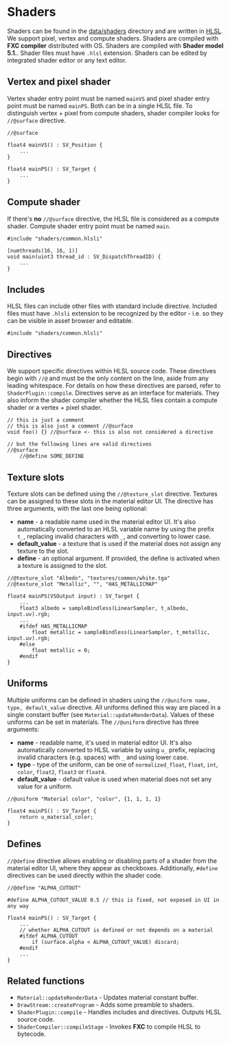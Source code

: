 # Shaders

Shaders can be found in the [data/shaders](../data/shaders) directory and are written in [HLSL](https://learn.microsoft.com/en-us/windows/win32/direct3dhlsl/dx-graphics-hlsl). We support pixel, vertex and compute shaders. Shaders are compiled with **FXC compiler** distributed with OS. Shaders are compiled with **Shader model 5.1.**. Shader files must have `.hlsl` extension. Shaders can be edited by integrated shader editor or any text editor.

## Vertex and pixel shader

Vertex shader entry point must be named `mainVS` and pixel shader entry point must be named `mainPS`. Both can be in a single HLSL file. To distinguish vertex + pixel from compute shaders, shader compiler looks for `//@surface` directive.

```hlsl
//@surface

float4 mainVS() : SV_Position {
    ...
}

float4 mainPS() : SV_Target {
    ...
}
```

## Compute shader

If there's **no** `//@surface` directive, the HLSL file is considered as a compute shader. Compute shader entry point must be named `main`.

```hlsl
#include "shaders/common.hlsli"

[numthreads(16, 16, 1)]
void main(uint3 thread_id : SV_DispatchThreadID) {
    ...
}
```

## Includes

HLSL files can include other files with standard include directive. Included files must have `.hlsli` extension to be recognized by the editor - i.e. so they can be visible in asset browser and editable.

```hlsl
#include "shaders/common.hlsli"
```

## Directives

We support specific directives within HLSL source code. These directives begin with `//@` and must be the only content on the line, aside from any leading whitespace. For details on how these directives are parsed, refer to `ShaderPlugin::compile`. Directives serve as an interface for materials. They also inform the shader compiler whether the HLSL files contain a compute shader or a vertex + pixel shader.

```hlsl
// this is just a comment
// this is also just a comment //@surface
void foo() {} //@surface <- this is also not considered a directive

// but the following lines are valid directives
//@surface
    //@define SOME_DEFINE
```

## Texture slots

Texture slots can be defined using the `//@texture_slot` directive. Textures can be assigned to these slots in the material editor UI. The directive has three arguments, with the last one being optional:
* **name** - a readable name used in the material editor UI. It's also automatically converted to an HLSL variable name by using the prefix `t_`, replacing invalid characters with `_`, and converting to lower case.
* **default_value** - a texture that is used if the material does not assign any texture to the slot.
* **define** - an optional argument. If provided, the define is activated when a texture is assigned to the slot.

```hlsl
//@texture_slot "Albedo", "textures/common/white.tga"
//@texture_slot "Metallic", "", "HAS_METALLICMAP"

float4 mainPS(VSOutput input) : SV_Target {
    ...
    float3 albedo = sampleBindless(LinearSampler, t_albedo, input.uv).rgb;
    ...
    #ifdef HAS_METALLICMAP
        float metallic = sampleBindless(LinearSampler, t_metallic, input.uv).rgb;
    #else
        float metallic = 0;
    #endif
}
```

## Uniforms

Multiple uniforms can be defined in shaders using the `//@uniform name, type, default_value` directive. All uniforms defined this way are placed in a single constant buffer (see `Material::updateRenderData`). Values of these uniforms can be set in materials. The `//@uniform` directive has three arguments:

* **name** - readable name, it's used in material editor UI. It's also automatically converted to HLSL variable by using `u_` prefix, replacing invalid characters (e.g. spaces) with `_` and using lower case.
* **type** - type of the uniform, can be one of `normalized_float`, `float`, `int`, `color`, `float2`, `float3` or `float4`.
* **default_value** - default value is used when material does not set any value for a uniform.

```hlsl
//@uniform "Material color", "color", {1, 1, 1, 1}

float4 mainPS() : SV_Target {
    return u_material_color;
}
```

## Defines

`//@define` directive allows enabling or disabling parts of a shader from the material editor UI, where they appear as checkboxes. Additionally, `#define` directives can be used directly within the shader code.

```hlsl
//@define "ALPHA_CUTOUT"

#define ALPHA_CUTOUT_VALUE 0.5 // this is fixed, not exposed in UI in any way

float4 mainPS() : SV_Target {
    ...
    // whether ALPHA_CUTOUT is defined or not depends on a material
    #ifdef ALPHA_CUTOUT
        if (surface.alpha < ALPHA_CUTOUT_VALUE) discard;
    #endif
    ...
}
```

## Related functions

* `Material::updateRenderData` - Updates material constant buffer.
* `DrawStream::createProgram` - Adds some preamble to shaders.
* `ShaderPlugin::compile` - Handles includes and directives. Outputs HLSL source code.
* `ShaderCompiler::compileStage` - Invokes **FXC** to compile HLSL to bytecode.